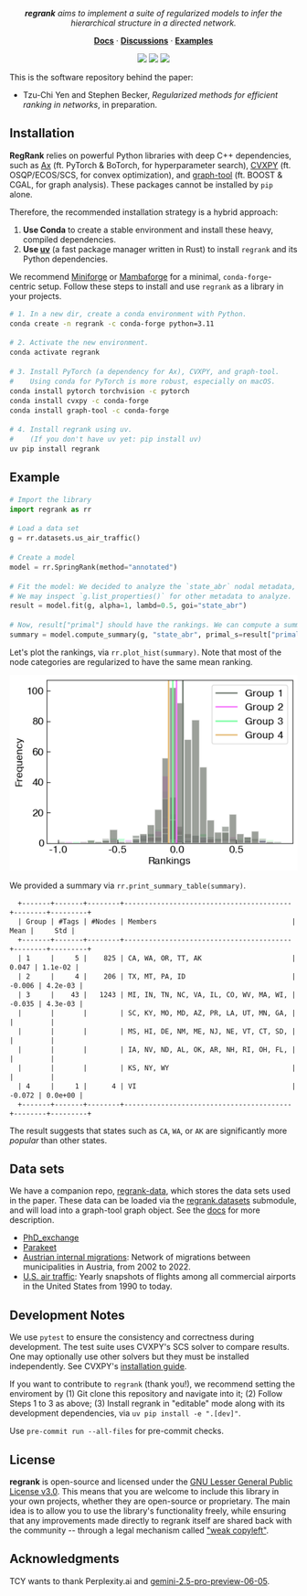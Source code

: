<p align="center">
  <em><strong>regrank</strong> aims to implement a suite of regularized models to infer the hierarchical structure in a directed network.</em>
</p>

<p align="center">
  <a href="https://docs.netscied.tw/regrank/index.html" target="_blank"><strong>Docs</strong></a> ·
  <a href="https://github.com/junipertcy/regrank/discussions" target="_blank"><strong>Discussions</strong></a> ·
  <a href="https://docs.netscied.tw/regrank/index.html" target="_blank"><strong>Examples</strong></a>
</p>

<p align="center">
<a href="https://pypi.org/project/regrank/"><img src="https://img.shields.io/pypi/v/regrank?color=%2334D063&label=pypi" /></a>
<a href="https://pypi.org/project/regrank/"><img src="https://img.shields.io/pypi/dm/regrank.svg?label=Pypi%20downloads"/></a>
<a href="https://github.com/junipertcy/regrank/blob/main/LICENSE"><img src="https://img.shields.io/pypi/l/regrank" /></a>
</p>

This is the software repository behind the paper:

- Tzu-Chi Yen and Stephen Becker, _Regularized methods for efficient ranking in networks_, in preparation.

## Installation

**RegRank** relies on powerful Python libraries with deep C++ dependencies, such as [Ax](https://ax.dev/) (ft. PyTorch & BoTorch, for hyperparameter search), [CVXPY](https://www.cvxpy.org/) (ft. OSQP/ECOS/SCS, for convex optimization), and [graph-tool](https://graph-tool.skewed.de/) (ft. BOOST & CGAL, for graph analysis). These packages cannot be installed by `pip` alone.

Therefore, the recommended installation strategy is a hybrid approach:
1.  **Use Conda** to create a stable environment and install these heavy, compiled dependencies.
2.  **Use [uv](https://github.com/astral-sh/uv)** (a fast package manager written in Rust) to install `regrank` and its Python dependencies.

We recommend [Miniforge](https://github.com/conda-forge/miniforge) or [Mambaforge](https://github.com/conda-forge/mambaforge) for a minimal, `conda-forge`-centric setup. Follow these steps to install and use `regrank` as a library in your projects.

```bash
# 1. In a new dir, create a conda environment with Python.
conda create -n regrank -c conda-forge python=3.11

# 2. Activate the new environment.
conda activate regrank

# 3. Install PyTorch (a dependency for Ax), CVXPY, and graph-tool.
#    Using conda for PyTorch is more robust, especially on macOS.
conda install pytorch torchvision -c pytorch
conda install cvxpy -c conda-forge
conda install graph-tool -c conda-forge

# 4. Install regrank using uv.
#    (If you don't have uv yet: pip install uv)
uv pip install regrank
```

## Example

```python
# Import the library
import regrank as rr

# Load a data set
g = rr.datasets.us_air_traffic()

# Create a model
model = rr.SpringRank(method="annotated")

# Fit the model: We decided to analyze the `state_abr` nodal metadata,
# We may inspect `g.list_properties()` for other metadata to analyze.
result = model.fit(g, alpha=1, lambd=0.5, goi="state_abr")

# Now, result["primal"] should have the rankings. We can compute a summary.
summary = model.compute_summary(g, "state_abr", primal_s=result["primal"])
```

Let's plot the rankings, via `rr.plot_hist(summary)`. Note that most of the node categories are regularized to have the same mean ranking.

![A histogram of four ranking groups, where most of the metadata share the same mean ranking.](docs/assets/us_air_traffic_hist.png)

We provided a summary via `rr.print_summary_table(summary)`.

      +-------+-------+--------+-----------------------------------------+--------+---------+
      | Group | #Tags | #Nodes | Members                                 |   Mean |     Std |
      +-------+-------+--------+-----------------------------------------+--------+---------+
      | 1     |     5 |    825 | CA, WA, OR, TT, AK                      |  0.047 | 1.1e-02 |
      | 2     |     4 |    206 | TX, MT, PA, ID                          | -0.006 | 4.2e-03 |
      | 3     |    43 |   1243 | MI, IN, TN, NC, VA, IL, CO, WV, MA, WI, | -0.035 | 4.3e-03 |
      |       |       |        | SC, KY, MO, MD, AZ, PR, LA, UT, MN, GA, |        |         |
      |       |       |        | MS, HI, DE, NM, ME, NJ, NE, VT, CT, SD, |        |         |
      |       |       |        | IA, NV, ND, AL, OK, AR, NH, RI, OH, FL, |        |         |
      |       |       |        | KS, NY, WY                              |        |         |
      | 4     |     1 |      4 | VI                                      | -0.072 | 0.0e+00 |
      +-------+-------+--------+-----------------------------------------+--------+---------+

The result suggests that states such as `CA`, `WA`, or `AK` are significantly more _popular_ than other states.

## Data sets

We have a companion repo, [regrank-data](https://github.com/junipertcy/regrank-data), which stores the data sets used in the paper. These data can be loaded via the [regrank.datasets](https://junipertcy.github.io/regrank/datasets.html) submodule, and will load into a graph-tool graph object. See the [docs](https://docs.netscied.tw/regrank/index.html) for more description.

- [PhD_exchange](https://github.com/junipertcy/regrank-data/tree/main/PhD_exchange)
- [Parakeet](https://github.com/junipertcy/regrank-data/tree/main/parakeet)
- [Austrian internal migrations](https://networks.skewed.de/net/at_migrations): Network of migrations between municipalities in Austria, from 2002 to 2022.
- [U.S. air traffic](https://networks.skewed.de/net/us_air_traffic): Yearly snapshots of flights among all commercial airports in the United States from 1990 to today.

## Development Notes

We use `pytest` to ensure the consistency and correctness during development. The test suite uses CVXPY's SCS solver to compare results. One may optionally use other solvers but they must be installed independently. See CVXPY's [installation guide](https://www.cvxpy.org/install/index.html).

If you want to contribute to `regrank` (thank you!), we recommend setting the enviroment by (1) Git clone this repository and navigate into it; (2) Follow Steps 1 to 3 as above; (3) Install regrank in "editable" mode along with its development dependencies, via `uv pip install -e ".[dev]"`.

Use `pre-commit run --all-files` for pre-commit checks.

## License

**regrank** is open-source and licensed under the [GNU Lesser General Public License v3.0](https://www.gnu.org/licenses/lgpl-3.0.en.html). This means that you are welcome to include this library in your own projects, whether they are open-source or proprietary. The main idea is to allow you to use the library's functionality freely, while ensuring that any improvements made directly to regrank itself are shared back with the community -- through a legal mechanism called ["weak copyleft"](https://fossa.com/blog/all-about-copyleft-licenses/).

## Acknowledgments
TCY wants to thank Perplexity.ai and [gemini-2.5-pro-preview-06-05](https://cloud.google.com/vertex-ai/generative-ai/docs/models/gemini/2-5-pro).

